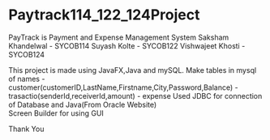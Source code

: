 # Paytrack114_122_124Project
PayTrack is Payment and Expense Management System
Saksham Khandelwal - SYCOB114
Suyash Kolte - SYCOB122
Vishwajeet Khosti - SYCOB124 

This project is made using JavaFX,Java and mySQL.
Make tables in mysql of names - customer(customerID,LastName,Firstname,City,Password,Balance)
                              - trasactio(senderId,receiverId,amount)
                              - expense
Used JDBC for connection of Database and Java(From Oracle Website)                             
Screen Builder for using GUI

Thank You
